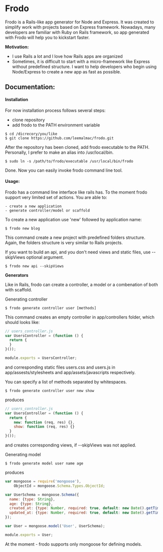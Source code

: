 # Frodo

Frodo is a Rails-like app generator for Node and Express. It was created to simplify work
with projects based on Express framework. Nowadays, many developers are familiar with Ruby on Rails
framework, so app generated with Frodo will help you to kickstart faster.

**Motivation:**
  * I use Rails a lot and I love how Rails apps are organized
  * Sometimes, it is difficult to start with a micro-framework like Express without predefined structure.
    I want to help developers who begin using Node/Express to create a new app as fast as possible.


## Documentation:

#### Installation
For now installation process follows several steps:  
  * clone repository  
  * add frodo to the PATH environment variable

```shell
$ cd /dicrecory/you/like
$ git clone https://github.com/leemalmac/frodo.git
```

After the repository has been cloned, add frodo executable to the PATH. Personally, I prefer to make an alias into /usr/local/bin.

```shell
$ sudo ln -s /path/to/frodo/executable /usr/local/bin/frodo
```

Done. Now you can easily invoke frodo command line tool.

#### Usage:
Frodo has a command line interface like rails has.
To the moment frodo support very limited set of actions. You are able to:
```
- create a new application
- generate controller/model or scaffold
```

To create a new application use 'new' followed by application name:
```shell
$ frodo new blog
```

This command create a new project with predefined folders structure. Again, the folders structure is very similar to Rails projects.  

If you want to build an api, and you don't need views and static files, use --skipViews optional argument.
```shell
$ frodo new api --skipViews
```

**Generators**

Like in Rails, frodo can create a controller, a model or a combenation of both with scaffold.

Generating controller
```shell
$ frodo generate controller user [methods]
```
This command creates an empty controller in app/controllers folder, which
should looks like:
```javascript
// users_controller.js
var UsersController = (function () {
  return {
  }
}());

module.exports = UsersController;
```
and corresponding static files users.css and users.js in app/assests/stylesheets and app/assets/javascripts respectively.

You can specify a list of methods separated by whitespaces.
```shell
$ frodo generate controller user new show
```
produces
```javascript
// users_controller.js
var UsersController = (function () {
  return {
	new: function (req, res) {},
    show: function (req, res) {}
  }
}());
```
and creates corresponding views, if --skipViews was not applied.

Generating model
```shell
$ frodo generate model user name age
```
produces
```javascript
var mongoose = require('mongoose'),
    ObjectId = mongoose.Schema.Types.ObjectId;

var UserSchema = mongoose.Schema({
  name: {type: String},
  age: {type: String},
  created_at: {type: Number, required: true, default: new Date().getTime()},
  updated_at: {type: Number, required: true, default: new Date().getTime()}
});

var User = mongoose.model('User', UserSchema);

module.exports = User;
```

At the moment - frodo supports only mongoose for defining models.
